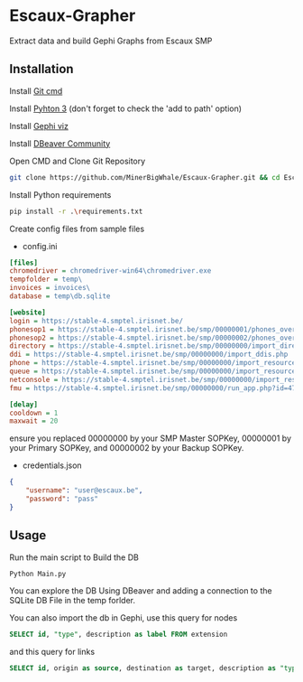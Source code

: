 # Escaux-Grapher

Extract data and build Gephi Graphs from Escaux SMP


## Installation	

Install [Git cmd](https://git-scm.com/downloads)

Install [Pyhton 3](https://www.python.org/downloads/)
(don't forget to check the 'add to path' option)

Install [Gephi viz](https://gephi.org/)

Install [DBeaver Community](https://dbeaver.io/download/)

Open CMD and Clone Git Repository 
``` bash
git clone https://github.com/MinerBigWhale/Escaux-Grapher.git && cd Escaux-Grapher
```
Install Python requirements
``` bash
pip install -r .\requirements.txt
```

Create config files from sample files


 * config.ini
``` ini
[files]
chromedriver = chromedriver-win64\chromedriver.exe
tempfolder = temp\
invoices = invoices\
database = temp\db.sqlite

[website]
login = https://stable-4.smptel.irisnet.be/
phonesop1 = https://stable-4.smptel.irisnet.be/smp/00000001/phones_overview.php
phonesop2 = https://stable-4.smptel.irisnet.be/smp/00000002/phones_overview.php
directory = https://stable-4.smptel.irisnet.be/smp/00000000/import_directory.php
ddi = https://stable-4.smptel.irisnet.be/smp/00000000/import_ddis.php
phone = https://stable-4.smptel.irisnet.be/smp/00000000/import_resources.php?type=phone
queue = https://stable-4.smptel.irisnet.be/smp/00000000/import_resources.php?type=queue
netconsole = https://stable-4.smptel.irisnet.be/smp/00000000/import_resources.php?type=client
fmu = https://stable-4.smptel.irisnet.be/smp/00000000/run_app.php?id=47173&async=0&fmu=1&extension=ID

[delay]
cooldown = 1
maxwait = 20
```

ensure you replaced 00000000 by your SMP Master SOPKey, 00000001 by your Primary SOPKey, and 00000002 by your Backup SOPKey.

* credentials.json
``` json 
{
    "username": "user@escaux.be",
    "password": "pass"
}
```

## Usage

Run the main script to Build the DB
``` bash
Python Main.py
```

You can explore the DB Using DBeaver and adding a connection to the SQLite DB File in the temp forlder.

You can also import the db in Gephi, 
use this query for nodes 
``` SQL
SELECT id, "type", description as label FROM extension
```
and this query for links
``` SQL
SELECT id, origin as source, destination as target, description as "type", description  as label FROM redirection 
```